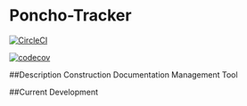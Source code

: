 # Poncho-Tracker

[![CircleCI](https://circleci.com/gh/concretus/Poncho-Tracker/tree/master.svg?style=shield)](https://circleci.com/gh/concretus/Poncho-Tracker/tree/master)

[![codecov](https://codecov.io/gh/concretus/Poncho-Tracker/branch/master/graph/badge.svg)](https://codecov.io/gh/concretus/Poncho-Tracker)

##Description
Construction Documentation Management Tool

##Current Development